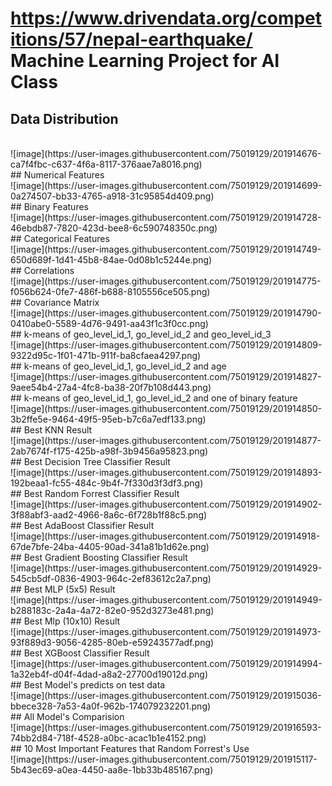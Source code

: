 ﻿# https://www.drivendata.org/competitions/57/nepal-earthquake/ Machine Learning Project for AI Class
 
## Data Distribution
</br>
![image](https://user-images.githubusercontent.com/75019129/201914676-ca7f4fbc-c637-4f6a-8117-376aae7a8016.png)
</br>
## Numerical Features
</br>
![image](https://user-images.githubusercontent.com/75019129/201914699-0a274507-bb33-4765-a918-31c95854d409.png)
</br>
## Binary Features
</br>
![image](https://user-images.githubusercontent.com/75019129/201914728-46ebdb87-7820-423d-bee8-6c590748350c.png)
</br>
## Categorical Features
</br>
![image](https://user-images.githubusercontent.com/75019129/201914749-650d689f-1d41-45b8-84ae-0d08b1c5244e.png)
</br>
## Correlations
</br>
![image](https://user-images.githubusercontent.com/75019129/201914775-f056b624-0fe7-486f-b688-8105556ce505.png)
</br>
## Covariance Matrix
</br>
![image](https://user-images.githubusercontent.com/75019129/201914790-0410abe0-5589-4d76-9491-aa43f1c3f0cc.png)
</br>
## k-means of geo_level_id_1, go_level_id_2 and geo_level_id_3 
</br>
![image](https://user-images.githubusercontent.com/75019129/201914809-9322d95c-1f01-471b-911f-ba8cfaea4297.png)
</br>
## k-means of geo_level_id_1, go_level_id_2 and age 
</br>
![image](https://user-images.githubusercontent.com/75019129/201914827-9aee54b4-27a4-4fc8-ba38-20f7b108d443.png)
</br>
## k-means of geo_level_id_1, go_level_id_2 and one of binary feature 
</br>
![image](https://user-images.githubusercontent.com/75019129/201914850-3b2ffe5e-9464-49f5-95eb-b7c6a7edf133.png)
</br>
## Best KNN Result
</br>
![image](https://user-images.githubusercontent.com/75019129/201914877-2ab7674f-f175-425b-a98f-3b9456a95823.png)
</br>
## Best Decision Tree Classifier Result
</br>
![image](https://user-images.githubusercontent.com/75019129/201914893-192beaa1-fc55-484c-9b4f-7f330d3f3df3.png)
</br>
## Best Random Forrest Classifier Result 
</br>
![image](https://user-images.githubusercontent.com/75019129/201914902-3f88abf3-aad2-4966-8a6c-6f728b1f88c5.png)
</br>
## Best AdaBoost Classifier Result
</br>
![image](https://user-images.githubusercontent.com/75019129/201914918-67de7bfe-24ba-4405-90ad-341a81b1d62e.png)
</br>
## Best Gradient Boosting Classifier Result
</br>
![image](https://user-images.githubusercontent.com/75019129/201914929-545cb5df-0836-4903-964c-2ef83612c2a7.png)
</br>
## Best MLP (5x5) Result
</br>
![image](https://user-images.githubusercontent.com/75019129/201914949-b288183c-2a4a-4a72-82e0-952d3273e481.png)
</br>
## Best Mlp (10x10) Result
</br>
![image](https://user-images.githubusercontent.com/75019129/201914973-93f889d3-9056-4285-80eb-e59243577adf.png)
</br>
## Best XGBoost Classifier Result
</br>
![image](https://user-images.githubusercontent.com/75019129/201914994-1a32eb4f-d04f-4dad-a8a2-27700d19012d.png)
</br>
## Best Model's predicts on test data
</br>
![image](https://user-images.githubusercontent.com/75019129/201915036-bbece328-7a53-4a0f-962b-174079232201.png)
</br>
## All Model's Comparision
</br>
![image](https://user-images.githubusercontent.com/75019129/201916593-74bb2d84-718f-4528-a0bc-acac1b1e4152.png)
</br>
## 10 Most Important Features that Random Forrest's Use
</br>
![image](https://user-images.githubusercontent.com/75019129/201915117-5b43ec69-a0ea-4450-aa8e-1bb33b485167.png)
</br>
